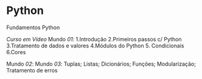 # Python
 Fundamentos Python
 
 *Curso em Vídeo*
 Mundo _01_: 
     1.Introdução
     2.Primeiros passos c/ Python
     3.Tratamento de dados e valores
     4.Módulos do Python
     5. Condicionais
     6.Cores

 Mundo _02_: 
 Mundo _03_: Tuplas; Listas; Dicionários; Funções; Modularização; Tratamento de erros
